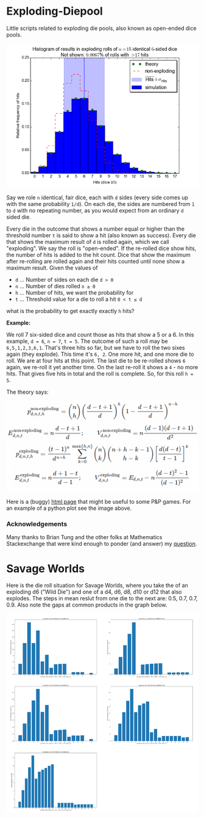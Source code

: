 # Exploding-Diepool

Little scripts related to exploding die pools, also known as open-ended dice pools.

![Histogram of hits with an exploding dice pool](./img/hist_d6_n15_t5.png)

Say we role `n` identical, fair dice, each with `d` sides (every side comes up with the same probability `1/d`). On each die, the sides are numbered from `1` to `d` with no repeating number, as you would expect from an ordinary `d`
sided die.

Every die in the outcome that shows a number equal or higher than the threshold number `t` is said to show a hit (also known as success). Every die that shows the maximum result of `d` is rolled again, which we call "exploding". We say the roll is "open-ended". If the re-rolled dice show hits, the number of hits is added to the hit count. Dice that show the maximum after re-rolling are rolled again and their hits counted until none show a maximum result. Given the values of

 - `d` ... Number of sides on each die  `d > 0`
 - `n` ... Number of dies rolled  `n ≥ 0`
 - `h` ... Number of hits, we want the probability for
 - `t` ... Threshold value for a die to roll a hit  `0 < t ≤ d`

what is the probability to get exactly exactly `h` hits? 

**Example:** 

We roll 7 six-sided dice and count those as hits that show a 5 or a 6. In this example, `d = 6`, `n = 7`, `t = 5`. The outcome of such a roll may be `6,5,1,2,3,6,1`. That's three hits so far, but we have to roll the two sixes again (they explode). This time it's `6, 2`. One more hit, and one more die to roll. We are at four hits at this point. The last die to be re-rolled shows `6` again, we re-roll it yet another time. On the last re-roll it shows a `4` - no more hits. That gives five hits in total and the roll is complete. So, for this roll `h = 5`.

The theory says:

![Formulaes for sucesses in ](./img/formulae.png)

Here is a (buggy) [html page](http://con-f-use.github.io/Exploding-Diepool/) that might be useful to some P&P games. For an example of a python plot see the image above.

### Acknowledgements

Many thanks to Brian Tung and the other folks at Mathematics Stackexchange that were kind enough to ponder (and answer) my [question](http://math.stackexchange.com/q/1644794/11949).

# Savage Worlds

Here is the die roll situation for Savage Worlds, where you take the of an exploding d6 ("Wild Die") and one of a d4, d6, d8, d10 or d12 that also explodes.
The steps in mean reslut from one die to the next are: 0.5, 0.7, 0.7, 0.9.
Also note the gaps at common products in the graph below.

![Histogram of die results for Savage World rolls with "Wild Die"](./img/savage_worlds.png)

